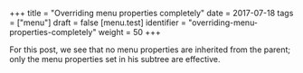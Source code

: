 +++
title = "Overriding menu properties completely"
date = 2017-07-18
tags = ["menu"]
draft = false
[menu.test]
  identifier = "overriding-menu-properties-completely"
  weight = 50
+++

For this post, we see that no menu properties are inherited from the
parent; only the menu properties set in his subtree are effective.
